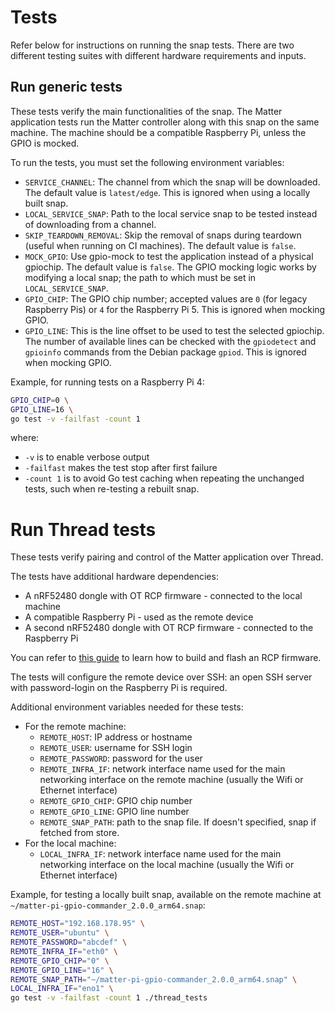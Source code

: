 # Tests

Refer below for instructions on running the snap tests.
There are two different testing suites with different hardware requirements and inputs.

## Run generic tests

These tests verify the main functionalities of the snap.
The Matter application tests run the Matter controller along with this snap on the same machine. 
The machine should be a compatible Raspberry Pi, unless the GPIO is mocked.

To run the tests, you must set the following environment variables:

- `SERVICE_CHANNEL`: The channel from which the snap will be downloaded. The default value is `latest/edge`. This is ignored when using a locally built snap.
- `LOCAL_SERVICE_SNAP`: Path to the local service snap to be tested instead of downloading from a channel.
- `SKIP_TEARDOWN_REMOVAL`: Skip the removal of snaps during teardown (useful when running on CI machines). The default value is `false`.
- `MOCK_GPIO`: Use gpio-mock to test the application instead of a physical gpiochip. The default value is `false`. The GPIO mocking logic works by modifying a local snap; the path to which must be set in `LOCAL_SERVICE_SNAP`.
- `GPIO_CHIP`: The GPIO chip number; accepted values are `0` (for legacy Raspberry Pis) or `4` for the Raspberry Pi 5. This is ignored when mocking GPIO.
- `GPIO_LINE`: This is the line offset to be used to test the selected gpiochip. The number of available lines can be checked with the `gpiodetect` and `gpioinfo` commands from the Debian package `gpiod`. This is ignored when mocking GPIO.

Example, for running tests on a Raspberry Pi 4:

```bash
GPIO_CHIP=0 \
GPIO_LINE=16 \
go test -v -failfast -count 1
```

where:
- `-v` is to enable verbose output
- `-failfast` makes the test stop after first failure
- `-count 1` is to avoid Go test caching when repeating the unchanged tests, such when re-testing a rebuilt snap.

# Run Thread tests

These tests verify pairing and control of the Matter application over Thread.

The tests have additional hardware dependencies:
- A nRF52480 dongle with OT RCP firmware - connected to the local machine
- A compatible Raspberry Pi - used as the remote device
- A second nRF52480 dongle with OT RCP firmware - connected to the Raspberry Pi

You can refer to [this guide][openthread-border-router-snap-guide-url] to learn how to build and flash an RCP firmware.

The tests will configure the remote device over SSH: an open SSH server with password-login on the Raspberry Pi is required.

Additional environment variables needed for these tests:
* For the remote machine:
  * `REMOTE_HOST`: IP address or hostname
  * `REMOTE_USER`: username for SSH login
  * `REMOTE_PASSWORD`: password for the user
  * `REMOTE_INFRA_IF`: network interface name used for the main networking interface on the remote machine (usually the Wifi or Ethernet interface)
  * `REMOTE_GPIO_CHIP`: GPIO chip number
  * `REMOTE_GPIO_LINE`: GPIO line number
  * `REMOTE_SNAP_PATH`: path to the snap file. If doesn't specified, snap if fetched from store.
* For the local machine:
  * `LOCAL_INFRA_IF`: network interface name used for the main networking interface on the local machine (usually the Wifi or Ethernet interface)

Example, for testing a locally built snap, available on the remote machine at `~/matter-pi-gpio-commander_2.0.0_arm64.snap`:

```bash
REMOTE_HOST="192.168.178.95" \
REMOTE_USER="ubuntu" \
REMOTE_PASSWORD="abcdef" \
REMOTE_INFRA_IF="eth0" \
REMOTE_GPIO_CHIP="0" \
REMOTE_GPIO_LINE="16" \
REMOTE_SNAP_PATH="~/matter-pi-gpio-commander_2.0.0_arm64.snap" \
LOCAL_INFRA_IF="eno1" \
go test -v -failfast -count 1 ./thread_tests
```

[openthread-border-router-snap-guide-url]: https://github.com/canonical/openthread-border-router-snap/wiki/Setup-OpenThread-Border-Router-with-nRF52840-Dongle
